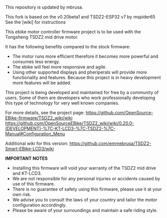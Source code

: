 This repository is updated by mbrusa.

This fork is based on the v0.20beta1 and TSDZ2-ESP32 v7 by mspider65
See the [wiki] for instructions

This ebike motor controller firmware project is to be used with the Tongsheng TSDZ2 mid drive motor.

It has the following benefits compared to the stock firmware:
* The motor runs more efficient therefore it becomes more powerful and consumes less energy.
* The ebike will feel more responsive and agile.
* Using other supported displays and pheriperals will provide more functionality and features. Because this project is in heavy development more features will be added.

This project is being developed and maintained for free by a community of users. Some of them are developers who work professionally developing this type of technology for very well known companies.


For more details, see the project page: https://github.com/OpenSource-EBike-firmware/TSDZ2_wiki/wiki
https://github.com/OpenSourceEBike/TSDZ2_wiki/wiki/0.20.0-(DEVELOPMENT)-%7C-KT-LCD3-%7C-TSDZ2-%7C-Manual#Configuration_Menu

Additional wiki for this version: https://github.com/emmebrusa/TSDZ2-Smart-EBike-LCD3/wiki

**IMPORTANT NOTES**
* Installing this firmware will void your warranty of the TSDZ2 mid drive and KT-LCD3.
* We are not responsible for any personal injuries or accidents caused by use of this firmware.
* There is no guarantee of safety using this firmware, please use it at your own risk.
* We advise you to consult the laws of your country and tailor the motor configuration accordingly.
* Please be aware of your surroundings and maintain a safe riding style.
